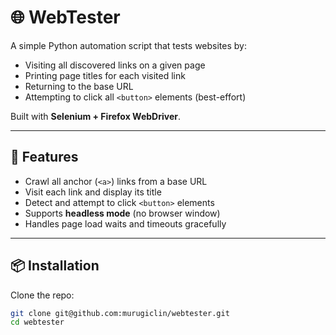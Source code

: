 # 🌐 WebTester

A simple Python automation script that tests websites by:

- Visiting all discovered links on a given page  
- Printing page titles for each visited link  
- Returning to the base URL  
- Attempting to click all `<button>` elements (best-effort)  

Built with **Selenium + Firefox WebDriver**.

---

## 🚀 Features

- Crawl all anchor (`<a>`) links from a base URL  
- Visit each link and display its title  
- Detect and attempt to click `<button>` elements  
- Supports **headless mode** (no browser window)  
- Handles page load waits and timeouts gracefully  

---

## 📦 Installation

Clone the repo:

```bash
git clone git@github.com:murugiclin/webtester.git
cd webtester
